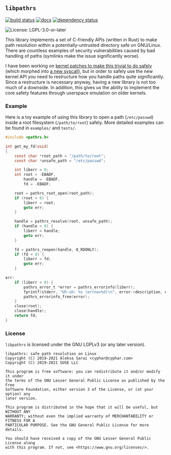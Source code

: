 ## `libpathrs` ##

[![build status](https://github.com/openSUSE/libpathrs/actions/workflows/ci.yml/badge.svg)](https://github.com/openSUSE/libpathrs/actions/workflows/ci.yml)
[![docs](https://docs.rs/pathrs/badge.svg)](https://docs.rs/pathrs/)
[![dependency status](https://deps.rs/repo/github/openSUSE/libpathrs/status.svg)](https://deps.rs/repo/github/openSUSE/libpathrs)

![License: LGPL-3.0-or-later](https://img.shields.io/github/license/openSUSE/libpathrs.svg)

This library implements a set of C-friendly APIs (written in Rust) to make path
resolution within a potentially-untrusted directory safe on GNU/Linux. There
are countless examples of security vulnerabilities caused by bad handling of
paths (symlinks make the issue significantly worse).

I have been working on [kernel patches to make this trivial to do
safely][lwn-atflags] (which morphed into [a new syscall][lwn-openat2]), but in
order to safely use the new kernel API you need to restructure how you handle
paths quite significantly. Since a restructure is necessary anyway, having a
new library is not too much of a downside. In addition, this gives us the
ability to implement the core safety features through userspace emulation on
older kernels.

[lwn-atflags]: https://lwn.net/Articles/767547/
[lwn-openat2]: https://lwn.net/Articles/796868/

### Example ###

Here is a toy example of using this library to open a path (`/etc/passwd`)
inside a root filesystem (`/path/to/root`) safely. More detailed examples can
be found in `examples/` and `tests/`.

```c
#include <pathrs.h>

int get_my_fd(void)
{
	const char *root_path = "/path/to/root";
	const char *unsafe_path = "/etc/passwd";

	int liberr = 0;
	int root = -EBADF,
		handle = -EBADF,
		fd = -EBADF;

	root = pathrs_root_open(root_path);
	if (root < 0) {
		liberr = root;
		goto err;
	}

	handle = pathrs_resolve(root, unsafe_path);
	if (handle < 0) {
		liberr = handle;
		goto err;
	}

	fd = pathrs_reopen(handle, O_RDONLY);
	if (fd < 0) {
		liberr = fd;
		goto err;
	}

err:
	if (liberr < 0) {
		pathrs_error_t *error = pathrs_errorinfo(liberr);
		fprintf(stderr, "Uh-oh: %s (errno=%d)\n", error->description, error->saved_errno);
		pathrs_errorinfo_free(error);
	}
	close(root);
	close(handle);
	return fd;
}
```

### License ###

`libpathrs` is licensed under the GNU LGPLv3 (or any later version).

```
libpathrs: safe path resolution on Linux
Copyright (C) 2019-2021 Aleksa Sarai <cyphar@cyphar.com>
Copyright (C) 2019-2021 SUSE LLC

This program is free software: you can redistribute it and/or modify it under
the terms of the GNU Lesser General Public License as published by the Free
Software Foundation, either version 3 of the License, or (at your option) any
later version.

This program is distributed in the hope that it will be useful, but WITHOUT ANY
WARRANTY; without even the implied warranty of MERCHANTABILITY or FITNESS FOR A
PARTICULAR PURPOSE. See the GNU General Public License for more details.

You should have received a copy of the GNU Lesser General Public License along
with this program. If not, see <https://www.gnu.org/licenses/>.
```
